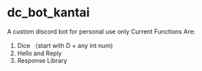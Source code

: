 # dc_bot_kantai

A custom discord bot for personal use only
Current Functions Are:
1. Dice （start with D + any int num)
2. Hello and Reply
3. Response Library
